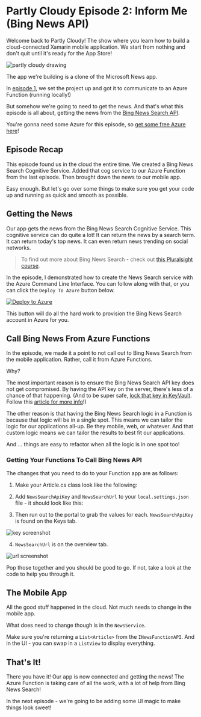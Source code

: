 # Partly Cloudy Episode 2: Inform Me (Bing News API)

Welcome back to Partly Cloudy! The show where you learn how to build a cloud-connected Xamarin mobile application. We start from nothing and don't quit until it's ready for the App Store!

![partly cloudy drawing](https://res.cloudinary.com/code-mill-technologies-inc/image/upload/c_scale,e_shadow:77,h_600/v1571800204/PNG_image-E7EAA277EA90-1_tlmaz2.png)

The app we're building is a clone of the Microsoft News app.

In [episode 1](https://devblogs.microsoft.com/xamarin/partly-cloudy?WT.mc_id=partlycloudy-github-masoucou), we set the project up and got it to communicate to an Azure Function (running locally!)

But somehow we're going to need to get the news. And that's what this episode is all about, getting the news from the [Bing News Search API](https://docs.microsoft.com/azure/cognitive-services/Bing-News-Search/?WT.mc_id=partlycloudy-github-masoucou).

You're gonna need some Azure for this episode, so [get some free Azure here](https://azure.microsoft.com/free?WT.mc_id=partlycloudy-github-masoucou)!

## Episode Recap

This episode found us in the cloud the entire time. We created a Bing News Search Cognitive Service. Added that cog service to our Azure Function from the last episode. Then brought down the news to our mobile app.

Easy enough. But let's go over some things to make sure you get your code up and running as quick and smooth as possible. 

## Getting the News

Our app gets the news from the Bing News Search Cognitive Service. This cognitive service can do quite a lot! It can return the news by a search term. It can return today's top news. It can even return news trending on social networks.

> To find out more about Bing News Search - check out [this Pluralsight course](https://app.pluralsight.com/library/courses/microsoft-cognitive-services-bing-news-search).

In the episode, I demonstrated how to create the News Search service with the Azure Command Line Interface. You can follow along with that, or you can click the `Deploy To Azure` button below.

[![Deploy to Azure](https://azuredeploy.net/deploybutton.png)](https://azuredeploy.net/)

This button will do all the hard work to provision the Bing News Search account in Azure for you.

## Call Bing News From Azure Functions

In the episode, we made it a point to not call out to Bing News Search from the mobile application. Rather, call it from Azure Functions.

Why?

The most important reason is to ensure the Bing News Search API key does not get compromised. By having the API key on the server, there's less of a chance of that happening. (And to be super safe, [lock that key in KeyVault](https://docs.microsoft.com/azure/key-vault/?WT.mc_id=partlycloudy-github-masoucou). Follow this [article for more info](https://codemilltech.com/mobile-apps-azure-keyvault-dont-do-it/)!)

The other reason is that having the Bing News Search logic in a Function is because that logic will be in a single spot. This means we can tailor the logic for our applications all-up. Be they mobile, web, or whatever. And that custom logic means we can tailor the results to best fit our applications.

And ... things are easy to refactor when all the logic is in one spot too!

### Getting Your Functions To Call Bing News API

The changes that you need to do to your Function app are as follows:

1.  Make your Article.cs class look like the following:

<script src="https://gist.github.com/codemillmatt/d24c67005f26a9a4f8757deca0c04386.js"></script>

2.  Add `NewsSearchApiKey` and `NewsSearchUrl` to your `local.settings.json` file - it should look like this:

<script src="https://gist.github.com/codemillmatt/828ace7089a93fccd0ac4012e006d9a4.js"></script>


3.  Then run out to the portal to grab the values for each. `NewsSearchApiKey` is found on the Keys tab.

![key screenshot](https://res.cloudinary.com/code-mill-technologies-inc/image/upload/bo_0px_solid_rgb:ffffff,c_scale,e_shadow:40,h_600/v1571796277/Screen_Shot_2019-10-22_at_6.43.28_PM_xdylrl.png)

4.  `NewsSearchUrl` is on the overview tab.

![url screenshot](https://res.cloudinary.com/code-mill-technologies-inc/image/upload/c_scale,e_shadow:40,h_600/v1571796246/Screen_Shot_2019-10-22_at_6.43.10_PM_rsrfgr.png)

Pop those together and you should be good to go. If not, take a look at the code to help you through it.

## The Mobile App

All the good stuff happened in the cloud. Not much needs to change in the mobile app.

What does need to change though is in the `NewsService`.

Make sure you're returning a `List<Article>` from the `INewsFunctionAPI`. And in the UI - you can swap in a `ListView` to display everything.

## That's It!

There you have it! Our app is now connected and getting the news! The Azure Function is taking care of all the work, with a lot of help from Bing News Search!

In the next episode - we're going to be adding some UI magic to make things look sweet!
